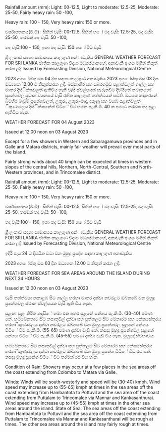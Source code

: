 Rainfall amount (mm): Light: 00-12.5, Light to moderate: 12.5-25, Moderate: 25-50, Fairly heavy rain: 50 -100,

Heavy rain: 100 – 150, Very heavy rain: 150 or more.

වර්ෂාපතනය(මි.මී) : සිහින් වැසි: 00-12.5, සිහින් හ ෝ මද වැසි: 12.5-25, මද වැසි: 25-50, තරමක් තද වැසි: 50 -100,

තද වැසි:100 – 150, ඉතා තද වැසි: 150 හ ෝ ඊට වැඩි

ශ්‍රී ලංකාව සඳහා සාමාන්‍යය කාලගුණ අන්‍ාවැකිය GENERAL WEATHER FORECAST FOR SRI LANKA ජාතික කාලගුණ විදයා මධ්‍යස්ථානහේ, අනාවැකි අංශය මගින් නිකුත් කරන ලදි Issued by Forecasting Division, National Meteorological Centre

2023 අග ෝස්තු මස 04 දින සඳහා කාලගුණ අනාවැකිය 2023 අග ෝස්තු මස 03 දින මධ්‍යහන 12.00 ට නිකුත්කරන ලදි. බස්නාහිර සහ සබරගමුව පළාත්වලත් ගාල්ල සහ මාතර දිස්ික්කවලත් ඇතිවිය හැකි වැසි ස්වල්පයක් හැරුනවිට දිවයිනේ නබානහෝ ප්‍රනේශවල ප්‍රධාන වශනයේ වැසි රහිත කාලගුණ තත්ත්වයක් පවතී. මධයම කඳුකරනේ බටහිර බෑවුම් ප්‍රනේශවලත්, උතුරු, උතුරු-මැද, දකුණු සහ වයඹ පළාත්වලත් ිකුණාමලය දිස්ික්කනේත් විටිේ විට හමන පැ.කි.මී. 40 ක පමණ තරමක තද සුළං ඇතිවිය හැක.

WEATHER FORECAST FOR 04 August 2023

Issued at 12.00 noon on 03 August 2023

Except for a few showers in Western and Sabaragamuwa provinces and in Galle and Matara districts, mainly fair weather will prevail over most parts of the Island.

Fairly strong winds about 40 kmph can be expected at times in western slopes of the central hills, Northern, North-Central, Southern and North-Western provinces, and in Trincomalee district.

Rainfall amount (mm): Light: 00-12.5, Light to moderate: 12.5-25, Moderate: 25-50, Fairly heavy rain: 50 -100,

Heavy rain: 100 – 150, Very heavy rain: 150 or more.

වර්ෂාපතනය(මි.මී) : සිහින් වැසි: 00-12.5, සිහින් හ ෝ මද වැසි: 12.5-25, මද වැසි: 25-50, තරමක් තද වැසි: 50 -100,

තද වැසි:100 – 150, ඉතා තද වැසි: 150 හ ෝ ඊට වැඩි

ශ්‍රී ලංකාව සඳහා සාමාන්‍යය කාලගුණ අන්‍ාවැකිය GENERAL WEATHER FORECAST FOR SRI LANKA ජාතික කාලගුණ විදයා මධ්‍යස්ථානහේ, අනාවැකි අංශය මගින් නිකුත් කරන ලදි Issued by Forecasting Division, National Meteorological Centre

ඉදිරි පැය 24 ට දිවයින වටා වන මුහුදු ප්‍රදේශ සඳහා කාලගුණ අනාවැකිය

2023 අග ෝස්තු මස 03 දින මධ්‍යහන 12.00 ට නිකුත් කරන ලදි.

WEATHER FORECAST FOR SEA AREAS AROUND THE ISLAND DURING NEXT 24 HOURS

Issued at 12.00 noon on 03 August 2023

වැසි තත්ත්වය: නකාළඹ සිට ගාල්ල හරහා මාතර දක්වා නවරළට ඔබ්නබේ වන මුහුදු ප්‍රනේශවල ස්ථාන ස්වල්පයක වැසි ඇති විය හැක.

සුළඟ: සුළං නිරිත නදසිේ හමා එන අතර සුළනේ නේගය පැ.කි.මී. (30-40) පමණ නේ. හම්බේනතාට සිට නපාතුවිල් දක්වා සහ පුත්තලම සිට මේනාරම සහ කේකසේතුරය හරහා ිකුණාමලය දක්වා නවරළට ඔබ්නබේ වන මුහුදු ප්‍රනේශවල සුළනේ නේගය විටිේ විට පැ.කි.මී. (55-65) පමණ දක්වා වැඩි නේ. නසසු මුහුදු ප්‍රනේශවල සුළනේ නේගය විටිේ විට පැ.කි.මී. (45-55) පමණ දක්වා වැඩි විය හැක. මුහුදේ ස්වභාවය:

හම්බේනතාට සිට නපාතුවිල් දක්වා සහ පුත්තලම සිට මේනාරම සහ කේකසේතුරය හරහා ිකුණාමලය දක්වා නවරළට ඔබ්නබේ වන මුහුදු ප්‍රනේශ විටිේ විට රළු නේ. නසසු මුහුදු ප්‍රනේශ විටිේ විට තරමක් රළු විය හැක.

Condition of Rain: Showers may occur at a few places in the sea areas off the coast extending from Colombo to Matara via Galle.

Winds: Winds will be south-westerly and speed will be (30-40) kmph. Wind speed may increase up to (55-65) kmph at times in the sea areas off the coast extending from Hambantota to Pottuvil and the sea area off the coast extending from Puttalam to Trincomalee via Mannar and Kankasanthurai. Wind speed may increase up to (45-55) kmph at times in the other sea areas around the island. State of Sea: The sea areas off the coast extending from Hambantota to Pottuvil and the sea area off the coast extending from Puttalam to Trincomalee via Mannar and Kankasanthurai will be rough at times. The other sea areas around the island may fairly rough at times.